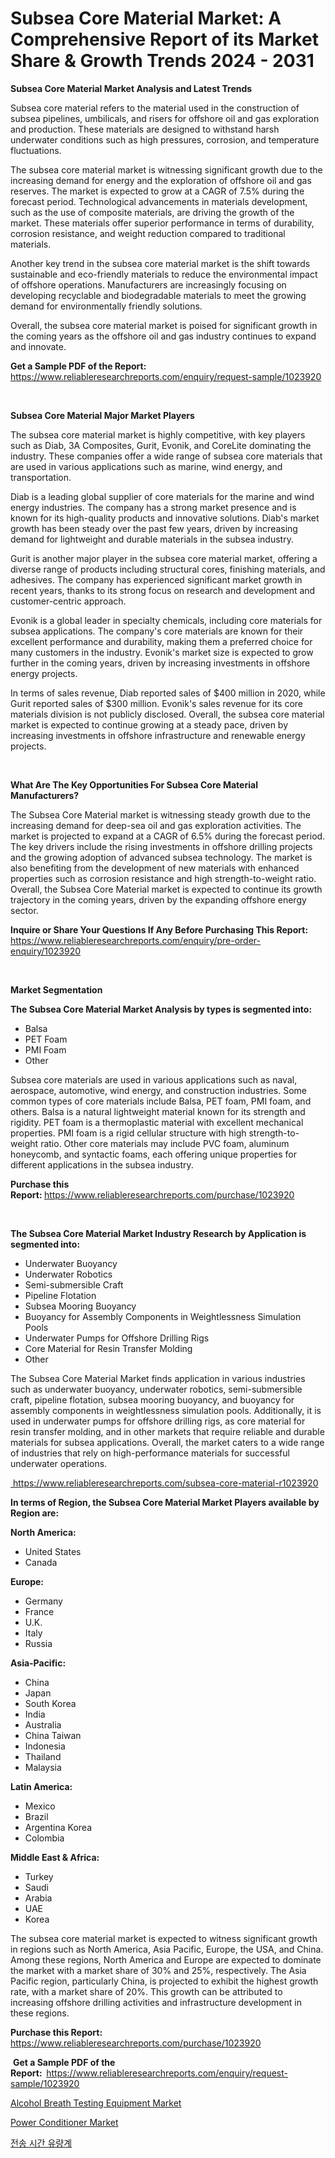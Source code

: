 <p><h1>Subsea Core Material Market: A Comprehensive Report of its Market Share & Growth Trends 2024 - 2031</h1></p><p><strong>Subsea Core Material Market Analysis and Latest Trends</strong></p>
<p><p>Subsea core material refers to the material used in the construction of subsea pipelines, umbilicals, and risers for offshore oil and gas exploration and production. These materials are designed to withstand harsh underwater conditions such as high pressures, corrosion, and temperature fluctuations.</p><p>The subsea core material market is witnessing significant growth due to the increasing demand for energy and the exploration of offshore oil and gas reserves. The market is expected to grow at a CAGR of 7.5% during the forecast period. Technological advancements in materials development, such as the use of composite materials, are driving the growth of the market. These materials offer superior performance in terms of durability, corrosion resistance, and weight reduction compared to traditional materials.</p><p>Another key trend in the subsea core material market is the shift towards sustainable and eco-friendly materials to reduce the environmental impact of offshore operations. Manufacturers are increasingly focusing on developing recyclable and biodegradable materials to meet the growing demand for environmentally friendly solutions.</p><p>Overall, the subsea core material market is poised for significant growth in the coming years as the offshore oil and gas industry continues to expand and innovate.</p></p>
<p><strong>Get a Sample PDF of the Report:&nbsp;</strong> <a href="https://www.reliableresearchreports.com/enquiry/request-sample/1023920">https://www.reliableresearchreports.com/enquiry/request-sample/1023920</a></p>
<p>&nbsp;</p>
<p><strong>Subsea Core Material Major Market Players</strong></p>
<p><p>The subsea core material market is highly competitive, with key players such as Diab, 3A Composites, Gurit, Evonik, and CoreLite dominating the industry. These companies offer a wide range of subsea core materials that are used in various applications such as marine, wind energy, and transportation.</p><p>Diab is a leading global supplier of core materials for the marine and wind energy industries. The company has a strong market presence and is known for its high-quality products and innovative solutions. Diab's market growth has been steady over the past few years, driven by increasing demand for lightweight and durable materials in the subsea industry.</p><p>Gurit is another major player in the subsea core material market, offering a diverse range of products including structural cores, finishing materials, and adhesives. The company has experienced significant market growth in recent years, thanks to its strong focus on research and development and customer-centric approach.</p><p>Evonik is a global leader in specialty chemicals, including core materials for subsea applications. The company's core materials are known for their excellent performance and durability, making them a preferred choice for many customers in the industry. Evonik's market size is expected to grow further in the coming years, driven by increasing investments in offshore energy projects.</p><p>In terms of sales revenue, Diab reported sales of $400 million in 2020, while Gurit reported sales of $300 million. Evonik's sales revenue for its core materials division is not publicly disclosed. Overall, the subsea core material market is expected to continue growing at a steady pace, driven by increasing investments in offshore infrastructure and renewable energy projects.</p></p>
<p>&nbsp;</p>
<p><strong>What Are The Key Opportunities For Subsea Core Material Manufacturers?</strong></p>
<p><p>The Subsea Core Material market is witnessing steady growth due to the increasing demand for deep-sea oil and gas exploration activities. The market is projected to expand at a CAGR of 6.5% during the forecast period. The key drivers include the rising investments in offshore drilling projects and the growing adoption of advanced subsea technology. The market is also benefiting from the development of new materials with enhanced properties such as corrosion resistance and high strength-to-weight ratio. Overall, the Subsea Core Material market is expected to continue its growth trajectory in the coming years, driven by the expanding offshore energy sector.</p></p>
<p><strong>Inquire or Share Your Questions If Any Before Purchasing This Report:</strong> <a href="https://www.reliableresearchreports.com/enquiry/pre-order-enquiry/1023920">https://www.reliableresearchreports.com/enquiry/pre-order-enquiry/1023920</a></p>
<p>&nbsp;</p>
<p><strong>Market Segmentation</strong></p>
<p><strong>The Subsea Core Material Market Analysis by types is segmented into:</strong></p>
<p><ul><li>Balsa</li><li>PET Foam</li><li>PMI Foam</li><li>Other</li></ul></p>
<p><p>Subsea core materials are used in various applications such as naval, aerospace, automotive, wind energy, and construction industries. Some common types of core materials include Balsa, PET foam, PMI foam, and others. Balsa is a natural lightweight material known for its strength and rigidity. PET foam is a thermoplastic material with excellent mechanical properties. PMI foam is a rigid cellular structure with high strength-to-weight ratio. Other core materials may include PVC foam, aluminum honeycomb, and syntactic foams, each offering unique properties for different applications in the subsea industry.</p></p>
<p><strong>Purchase this Report:&nbsp;</strong><a href="https://www.reliableresearchreports.com/purchase/1023920">https://www.reliableresearchreports.com/purchase/1023920</a></p>
<p>&nbsp;</p>
<p><strong>The Subsea Core Material Market Industry Research by Application is segmented into:</strong></p>
<p><ul><li>Underwater Buoyancy</li><li>Underwater Robotics</li><li>Semi-submersible Craft</li><li>Pipeline Flotation</li><li>Subsea Mooring Buoyancy</li><li>Buoyancy for Assembly Components in Weightlessness Simulation Pools</li><li>Underwater Pumps for Offshore Drilling Rigs</li><li>Core Material for Resin Transfer Molding</li><li>Other</li></ul></p>
<p><p>The Subsea Core Material Market finds application in various industries such as underwater buoyancy, underwater robotics, semi-submersible craft, pipeline flotation, subsea mooring buoyancy, and buoyancy for assembly components in weightlessness simulation pools. Additionally, it is used in underwater pumps for offshore drilling rigs, as core material for resin transfer molding, and in other markets that require reliable and durable materials for subsea applications. Overall, the market caters to a wide range of industries that rely on high-performance materials for successful underwater operations.</p></p>
<p><a href="https://www.reliableresearchreports.com/subsea-core-material-r1023920">&nbsp;https://www.reliableresearchreports.com/subsea-core-material-r1023920</a></p>
<p><strong>In terms of Region, the Subsea Core Material Market Players available by Region are:</strong></p>
<p>
    <p> <strong> North America: </strong>
        <ul>
            <li>United States</li>
            <li>Canada</li>
        </ul>
        </p> 
    <p> <strong> Europe: </strong>
        <ul>
            <li>Germany</li>
            <li>France</li>
            <li>U.K.</li>
            <li>Italy</li>
            <li>Russia</li>
        </ul>
        </p> 
    <p> <strong> Asia-Pacific: </strong>
        <ul>
            <li>China</li>
            <li>Japan</li>
            <li>South Korea</li>
            <li>India</li>
            <li>Australia</li>
            <li>China Taiwan</li>
            <li>Indonesia</li>
            <li>Thailand</li>
            <li>Malaysia</li>
        </ul>
        </p> 
    <p> <strong> Latin America: </strong>
        <ul>
            <li>Mexico</li>
            <li>Brazil</li>
            <li>Argentina Korea</li>
            <li>Colombia</li>
        </ul>
        </p> 
    <p> <strong> Middle East & Africa: </strong>
        <ul>
            <li>Turkey</li>
            <li>Saudi</li>
            <li>Arabia</li>
            <li>UAE</li>
            <li>Korea</li>
        </ul>
    </p>
    </p>
<p><p>The subsea core material market is expected to witness significant growth in regions such as North America, Asia Pacific, Europe, the USA, and China. Among these regions, North America and Europe are expected to dominate the market with a market share of 30% and 25%, respectively. The Asia Pacific region, particularly China, is projected to exhibit the highest growth rate, with a market share of 20%. This growth can be attributed to increasing offshore drilling activities and infrastructure development in these regions.</p></p>
<p><strong>Purchase this Report: </strong><a href="https://www.reliableresearchreports.com/purchase/1023920">https://www.reliableresearchreports.com/purchase/1023920</a></p>
<p>&nbsp;<strong>Get a Sample PDF of the Report:&nbsp;&nbsp;</strong><a href="https://www.reliableresearchreports.com/enquiry/request-sample/1023920">https://www.reliableresearchreports.com/enquiry/request-sample/1023920</a></p>
<p><strong></strong></p>
<p><p><a href="https://www.linkedin.com/pulse/alcohol-breath-testing-equipment-market-size-trends-l5e2e">Alcohol Breath Testing Equipment Market</a></p><p><a href="https://www.linkedin.com/pulse/power-conditioner-market-insight-trends-growth-forecasted-chnfe">Power Conditioner Market</a></p><p><a href="https://github.com/RonSpencer61/Market-Research-Report-List-1/blob/main/495851054681.md">전송 시간 유량계</a></p></p>